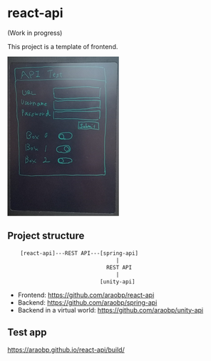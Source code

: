 # react-api

(Work in progress)

This project is a template of frontend.

<img src="./doc/rough_sketch.jpg" width=250>

## Project structure

```
    [react-api]---REST API---[spring-api]
                                  |
                               REST API
                                  |
                             [unity-api]
```

- Frontend: https://github.com/araobp/react-api
- Backend: https://github.com/araobp/spring-api
- Backend in a virtual world: https://github.com/araobp/unity-api

## Test app

https://araobp.github.io/react-api/build/

